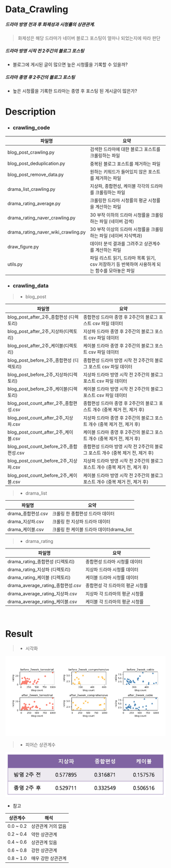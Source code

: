 # Data_Crawling
##### 드라마 방영 전과 후 화제성과 시청률의 상관관계.

> 화제성은 해당 드라마가 네이버 블로그 포스팅이 얼마나 되었는지에 따라 판단

##### 드라마 방영 시작 전 2주간의 블로그 포스팅
-  블로그에 게시된 글이 많으면 높은 시청률을 기록할 수 있을까? 

##### 드라마 종영 후 2주간의 블로그 포스팅
- 높은 시청률을 기록한 드라마는 종영 후 포스팅 된 게시글이 많은가?

# Description

- ### crawling_code

| 파일명                              | 요약                                                         |
| ----------------------------------- | ------------------------------------------------------------ |
| blog_post_crawling.py               | 검색한 드라마에 대한 블로그 포스트를 크롤링하는  파일        |
| blog_post_deduplication.py          | 중복된 블로그 포스트를 제거하는 파일                         |
| blog_post_remove_data.py            | 원하는 키워드가 들어있지 않은 포스트를 제거하는 파일         |
| drama_list_crawling.py              | 지상파, 종합편성, 케이블 각각의 드라마를 크롤링하는 파일     |
| drama_rating_average.py             | 크롤링한 드라마 시청률의 평균 시청률을 계산하는 파일         |
| drama_rating_naver_crawling.py      | 30 부작 이하의 드라마 시청률을 크롤링하는 파일 (네이버 검색) |
| drama_rating_naver_wiki_crawling.py | 30 부작 이상의 드라마 시청률을 크롤링하는 파일 (네이버 지식백과) |
| draw_figure.py                      | 데이터 분석 결과를 그려주고 상관계수를 계산하는 파일         |
| utils.py                            | 파일 리스트 읽기, 드라마 목록 읽기, csv 저장하기 등 반복하여 사용하게 되는 함수를 모아놓은 파일 |

- ### crawling_data

 > - blog_post

| 파일명                                   | 요약                                                         |
| ---------------------------------------- | ------------------------------------------------------------ |
| blog_post_after_2주_종합편성 (디렉토리)  | 종합편성 드라마 종영 후 2주간의 블로그 포스트 csv 파일 데이터 |
| blog_post_after_2주_지상파(디렉토리)     | 지상파 드라마 종영 후 2주간의 블로그 포스트 csv 파일 데이터  |
| blog_post_after_2주_케이블(디렉토리)     | 케이블 드라마 종영 후 2주간의 블로그 포스트 csv 파일 데이터  |
| blog_post_before_2주_종합편성 (디렉토리) | 종합편성 드라마 방영 시작 전 2주간의 블로그 포스트 csv 파일 데이터 |
| blog_post_before_2주_지상파(디렉토리)    | 지상파 드라마 방영 시작 전 2주간의 블로그 포스트 csv 파일 데이터 |
| blog_post_before_2주_케이블(디렉토리)    | 케이블 드라마 방영 시작 전 2주간의 블로그 포스트 csv 파일 데이터 |
| blog_post_count_after_2주_종합편성.csv   | 종합편성 드라마 종영 후 2주간의 블로그 포스트 개수 (중복 제거 전, 제거 후) |
| blog_post_count_after_2주_지상파.csv     | 지상파 드라마 종영 후 2주간의 블로그 포스트 개수 (중복 제거 전, 제거 후) |
| blog_post_count_after_2주_케이블.csv     | 케이블 드라마 종영 후 2주간의 블로그 포스트 개수 (중복 제거 전, 제거 후) |
| blog_post_count_before_2주_종합편성.csv  | 종합편성 드라마 방영 시작 전 2주간의 블로그 포스트 개수 (중복 제거 전, 제거 후) |
| blog_post_count_before_2주_지상파.csv    | 지상파 드라마 방영 시작 전 2주간의 블로그 포스트 개수 (중복 제거 전, 제거 후) |
| blog_post_count_before_2주_케이블.csv    | 케이블 드라마 방영 시작 전 2주간의 블로그 포스트 개수 (중복 제거 전, 제거 후) |


> - drama_list

| 파일명             | 요약                                     |
| ------------------ | ---------------------------------------- |
| drama_종합편성.csv | 크롤링 한 종합편성 드라마 데이터         |
| drama_지상파.csv   | 크롤링 한 지상파 드라마 데이터           |
| drama_케이블.csv   | 크롤링 한 케이블 드라마 데이터drama_list |


> - drama_rating

| 파일명                            | 요약                             |
| --------------------------------- | -------------------------------- |
| drama_rating_종합편성 (디렉토리)  | 종합편성 드라마 시청률 데이터    |
| drama_rating_지상파 (디렉토리)    | 지상파 드라마 시청률 데이터      |
| drama_rating_케이블 (디렉토리)    | 케이블 드라마 시청률 데이터      |
| drama_average_rating_종합편성.csv | 종합편성 각 드라마의 평균 시청률 |
| drama_average_rating_지상파.csv   | 지상파 각 드라마의 평균 시청률   |
| drama_average_rating_케이블.csv   | 케이블 각 드라마의 평균 시청률   |

</br>

# Result 

> - 시각화 

![figure](./crawling_data/figure.png)

> -  피어슨 상관계수 

![correlation](./crawling_data/correlation.png)

- 참고

|  상관계수  |      해석    |
| --------- | ---------------- |
| 0.0 ~ 0.2 | 상관관계 거의 없음 |
| 0.2 ~ 0.4 | 약한 상관관계 |
| 0.4 ~ 0.6 | 상관관계 있음 |
| 0.6 ~ 0.8 | 강한 상관관계 |
| 0.8 ~ 1.0 | 매우 강한 상관관계|

